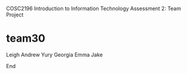 COSC2196
Introduction to Information Technology
Assessment 2: Team Project

# team30

Leigh
Andrew
Yury
Georgia
Emma
Jake

End
